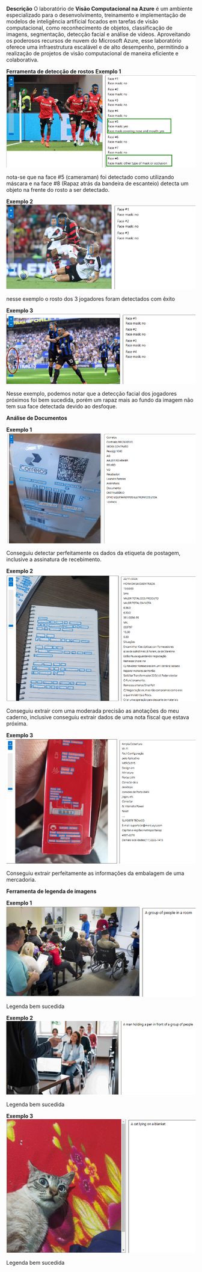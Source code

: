 **Descrição**
O laboratório de **Visão Computacional na Azure** é um ambiente especializado para o desenvolvimento, treinamento e implementação de modelos de inteligência artificial focados em tarefas de visão computacional, como reconhecimento de objetos, classificação de imagens, segmentação, detecção facial e análise de vídeos. Aproveitando os poderosos recursos de nuvem do Microsoft Azure, esse laboratório oferece uma infraestrutura escalável e de alto desempenho, permitindo a realização de projetos de visão computacional de maneira eficiente e colaborativa.


**Ferramenta de detecção de rostos**
**Exemplo 1**
![bayern leverkusen](output/leverkusen.png "bayer leverkusen")




nota-se que na face #5 (cameraman) foi detectado como utilizando máscara e na face #8 (Rapaz atrás da bandeira de escanteio) detecta um objeto na frente do rosto a ser detectado.

**Exemplo 2**
![gonzalo plata](output/gonzalo.png)

nesse exemplo o rosto dos 3 jogadores foram detectados com êxito

**Exemplo 3**
![inter de milão](output/inter.png)


Nesse exemplo, podemos notar que a detecção facial dos jogadores próximos foi bem sucedida, porém um rapaz mais ao fundo da imagem não tem sua face detectada devido ao desfoque.

**Análise de Documentos**

**Exemplo 1**
![correios.png](output/correios.png)

Conseguiu detectar perfeitamente os dados da etiqueta de postagem, inclusive a assinatura de recebimento.

**Exemplo 2**
![caderno.png](output/caderno.png)

Conseguiu extrair com uma moderada precisão as anotações do meu caderno, inclusive conseguiu extrair dados de uma nota fiscal que estava próxima.

**Exemplo 3**
![mercusys.png](output/mercusys.png)

Conseguiu extrair perfeitamente as informações da embalagem de uma mercadoria.

**Ferramenta de legenda de imagens**

**Exemplo 1**
![sala.png](output/sala.png)

Legenda bem sucedida

**Exemplo 2**
![pessoas.png](output/pessoas.png)

Legenda bem sucedida

**Exemplo 3**
![gato.png](output/gato.png)

Legenda bem sucedida